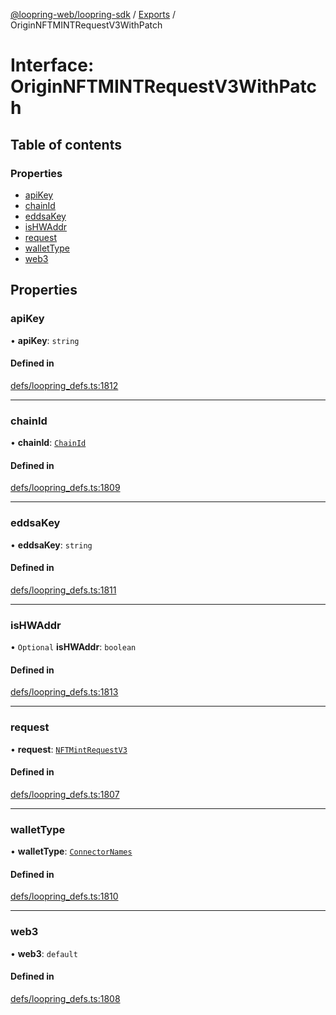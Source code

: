 [@loopring-web/loopring-sdk](../README.md) / [Exports](../modules.md) / OriginNFTMINTRequestV3WithPatch

# Interface: OriginNFTMINTRequestV3WithPatch

## Table of contents

### Properties

- [apiKey](OriginNFTMINTRequestV3WithPatch.md#apikey)
- [chainId](OriginNFTMINTRequestV3WithPatch.md#chainid)
- [eddsaKey](OriginNFTMINTRequestV3WithPatch.md#eddsakey)
- [isHWAddr](OriginNFTMINTRequestV3WithPatch.md#ishwaddr)
- [request](OriginNFTMINTRequestV3WithPatch.md#request)
- [walletType](OriginNFTMINTRequestV3WithPatch.md#wallettype)
- [web3](OriginNFTMINTRequestV3WithPatch.md#web3)

## Properties

### apiKey

• **apiKey**: `string`

#### Defined in

[defs/loopring_defs.ts:1812](https://github.com/Loopring/loopring_sdk/blob/acbd5a2/src/defs/loopring_defs.ts#L1812)

___

### chainId

• **chainId**: [`ChainId`](../enums/ChainId.md)

#### Defined in

[defs/loopring_defs.ts:1809](https://github.com/Loopring/loopring_sdk/blob/acbd5a2/src/defs/loopring_defs.ts#L1809)

___

### eddsaKey

• **eddsaKey**: `string`

#### Defined in

[defs/loopring_defs.ts:1811](https://github.com/Loopring/loopring_sdk/blob/acbd5a2/src/defs/loopring_defs.ts#L1811)

___

### isHWAddr

• `Optional` **isHWAddr**: `boolean`

#### Defined in

[defs/loopring_defs.ts:1813](https://github.com/Loopring/loopring_sdk/blob/acbd5a2/src/defs/loopring_defs.ts#L1813)

___

### request

• **request**: [`NFTMintRequestV3`](NFTMintRequestV3.md)

#### Defined in

[defs/loopring_defs.ts:1807](https://github.com/Loopring/loopring_sdk/blob/acbd5a2/src/defs/loopring_defs.ts#L1807)

___

### walletType

• **walletType**: [`ConnectorNames`](../enums/ConnectorNames.md)

#### Defined in

[defs/loopring_defs.ts:1810](https://github.com/Loopring/loopring_sdk/blob/acbd5a2/src/defs/loopring_defs.ts#L1810)

___

### web3

• **web3**: `default`

#### Defined in

[defs/loopring_defs.ts:1808](https://github.com/Loopring/loopring_sdk/blob/acbd5a2/src/defs/loopring_defs.ts#L1808)
